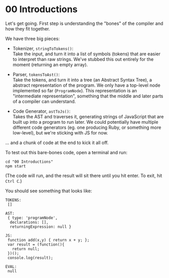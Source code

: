 00 Introductions
================

Let's get going. First step is understanding the "bones" of the compiler and how they fit together.

We have three big pieces:

* Tokenizer, `stringToTokens()`:  
  Take the input, and turn it into a list of symbols (tokens) that are easier to interpret than raw strings. We've stubbed this out entirely for the moment (returning an empty array).

* Parser, `tokensToAst()`:  
  Take the tokens, and turn it into a tree (an Abstract Syntax Tree), a abstract representation of the program. We only have a top-level node implemented so far (`ProgramNode`). This representation is an "intermediate representation", something that the middle and later parts of a compiler can understand.

* Code Generator, `astToJs()`:  
  Takes the AST and traverses it, generating strings of JavaScript that are built up into a program to run later. We could potentially have multiple different code generators (eg. one producing Ruby, or something more low-level), but we're sticking with JS for now.
  

... and a chunk of code at the end to kick it all off.


To test out this bare-bones code, open a terminal and run:

```
cd "00 Introductions"
npm start
```

(The code will run, and the result will sit there until you hit enter. To exit, hit `Ctrl C`.)

You should see something that looks like:

```
TOKENS:
 []

AST:
 { type: 'programNode',
  declarations: [],
  returningExpression: null }

JS:
 function add(x,y) { return x + y; };
 var result = (function(){
   return null;
 })();
 console.log(result);

EVAL:
 null
```
